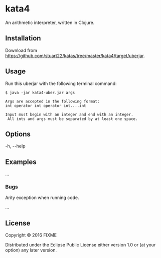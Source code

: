 # kata4

An arithmetic interpreter, written in Clojure.

## Installation

Download from https://github.com/stuart22/katas/tree/master/kata4/target/uberjar.

## Usage

Run this uberjar with the following terminal command:

    $ java -jar kata4-uber.jar args

    Args are accepted in the following format:
    int operator int operator int....int

    Input must begin with an integer and end with an integer.
     All ints and args must be separated by at least one space.

## Options

-h, --help

## Examples

...

### Bugs
Arity exception when running code.

...


## License

Copyright © 2016 FIXME

Distributed under the Eclipse Public License either version 1.0 or (at
your option) any later version.
